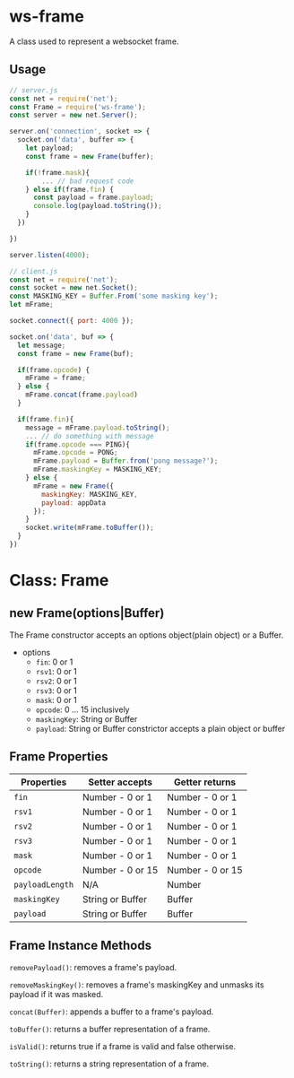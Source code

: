 ws-frame
==========
A class used to represent a websocket frame.

Usage
------

```js
// server.js
const net = require('net');
const Frame = require('ws-frame');
const server = new net.Server();

server.on('connection', socket => {
  socket.on('data', buffer => {
    let payload;
    const frame = new Frame(buffer);

    if(!frame.mask){
        ... // bad request code
    } else if(frame.fin) {
      const payload = frame.payload;
      console.log(payload.toString());
    }
  })

})

server.listen(4000);
```

```js
// client.js
const net = require('net');
const socket = new net.Socket();
const MASKING_KEY = Buffer.From('some masking key');
let mFrame;

socket.connect({ port: 4000 });

socket.on('data', buf => {
  let message;
  const frame = new Frame(buf);

  if(frame.opcode) {
    mFrame = frame;
  } else {
    mFrame.concat(frame.payload)
  }

  if(frame.fin){
    message = mFrame.payload.toString();
    ... // do something with message
    if(frame.opcode === PING){
      mFrame.opcode = PONG;
      mFrame.payload = Buffer.from('pong message?');
      mFrame.maskingKey = MASKING_KEY;
    } else {
      mFrame = new Frame({
        maskingKey: MASKING_KEY,
        payload: appData
      });
    }
    socket.write(mFrame.toBuffer());
  }
})


```
Class: Frame
=============
new Frame(options|Buffer)
------------
The Frame constructor accepts an options object(plain object) or a Buffer.
* options
  - `fin`: 0 or 1
  - `rsv1`: 0 or 1
  - `rsv2`: 0 or 1
  - `rsv3`: 0 or 1
  - `mask`: 0 or 1
  - `opcode`: 0 ... 15 inclusively
  - `maskingKey`: String or Buffer
  - `payload`: String or Buffer
constrictor accepts a plain object or buffer

Frame Properties
--------------------

Properties| Setter accepts | Getter returns
----------|----------------|---------------
`fin`| Number - 0 or 1| Number - 0 or 1
`rsv1`| Number - 0 or 1| Number - 0 or 1
`rsv2`| Number - 0 or 1| Number - 0 or 1
`rsv3`| Number - 0 or 1| Number - 0 or 1
`mask`| Number - 0 or 1| Number - 0 or 1
`opcode`| Number - 0 or 15| Number - 0 or 15
`payloadLength`| N/A| Number
`maskingKey`|String or Buffer| Buffer
`payload`|String or Buffer| Buffer

Frame Instance Methods
----------------------
`removePayload()`: removes a frame's payload.

`removeMaskingKey()`: removes a frame's maskingKey and unmasks its payload if it was masked.

`concat(Buffer)`: appends a buffer to a frame's payload.

`toBuffer()`: returns a buffer representation of a frame.

`isValid()`: returns true if a frame is valid and false otherwise.

`toString()`: returns a string representation of a frame.
